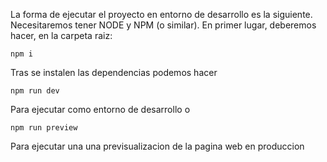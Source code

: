 La forma de ejecutar el proyecto en entorno de desarrollo es la siguiente. Necesitaremos tener NODE y NPM (o similar). En primer lugar, deberemos hacer, en la carpeta raiz:

```npm i```

Tras se instalen las dependencias podemos hacer

```npm run dev```

Para ejecutar como entorno de desarrollo o

```npm run preview```

Para ejecutar una una previsualizacion de la pagina web en produccion
